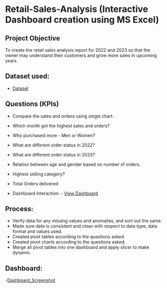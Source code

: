 # Retail-Sales-Analysis (Interactive Dashboard creation using MS Excel)
## Project Objective
To create the retail sales analysis report for 2022 and 2023 so that the owner may understand their customers and grow more sales in upcoming years.


## Dataset used:
- <a href="https://github.com/Nisha-ee/Data-Analysis-Dashboard/blob/main/Retail%20Sales%20Analysis%20Dashboard.xlsx">Dataset</a>


## Questions (KPIs)
- Compare the sales and orders using single chart.

- Which month got the highest sales and orders?

- Who purchased more - Men or Women?

- What are different order status in 2022?

- What are different order status in 2023?

- Relation between age and gender based on number of orders.

- Highest selling category?

- Total Orders delivered

- Dashboard Interaction: - <a href="https://github.com/Nisha-ee/Data-Analysis-Dashboard/blob/main/Retail%20Sales%20Analysis%20Dashboard.xlsx">View Dashboard</a>



## Process:
- Verify data for any missing values and anomalies, and sort out the same.
- Made sure data is consistent and clean with respect to data type, data format and values used.
- Created pivot tables according to the questions asked.
- Created pivot charts according to the questions asked.
- Merge all pivot tables into one dashboard and apply slicer to make dynamic.


## Dashboard:
-<a href="https://github.com/Nisha-ee/Data-Analysis-Dashboard/blob/main/Dashboard_ss.png">Dashboard_Screenshot</a>


